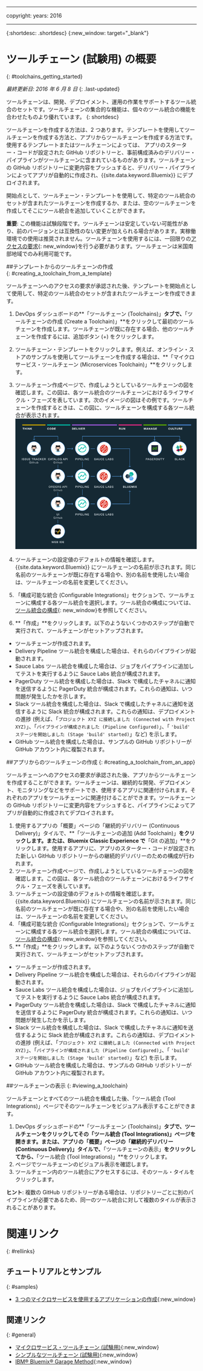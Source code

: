 ﻿---

copyright:
  years: 2016

---
 
{:shortdesc: .shortdesc}
{:new_window: target="_blank"}

# ツールチェーン (試験用) の概要
{: #toolchains_getting_started}

*最終更新日: 2016 年 6 月 8 日*
{: .last-updated}  

ツールチェーンは、開発、デプロイメント、運用の作業をサポートするツール統合のセットです。ツールチェーンの集合的な機能は、個々のツール統合の機能を合わせたものより優れています。
{: shortdesc}

ツールチェーンを作成する方法は、2 つあります。テンプレートを使用してツールチェーンを作成する方法と、アプリからツールチェーンを作成する方法です。使用するテンプレートまたはツールチェーンによっては、
アプリのスターター・コードが設定された GitHub リポジトリーと、事前構成済みのデリバリー・パイプラインがツールチェーンに含まれているものがあります。ツールチェーンの GitHub リポジトリーに変更内容をプッシュすると、デリバリー・パイプラインによってアプリが自動的に作成され、{{site.data.keyword.Bluemix}} にデプロイされます。

開始点として、ツールチェーン・テンプレートを使用して、特定のツール統合のセットが含まれたツールチェーンを作成するか、または、空のツールチェーンを作成してそこにツール統合を追加していくことができます。

**重要**: この機能は試験段階です。ツールチェーンは安定していない可能性があり、前のバージョンとは互換性のない変更が加えられる場合があります。実稼働環境での使用は推奨されません。ツールチェーンを使用するには、一回限りの[アクセスの要求](https://new-console.ng.bluemix.net/devops?cm_mmc=IBMBluemixGarageMethod-_-MethodSite-_-10-19-15::12-31-18-_-toolchains-welcome-page){: new_window}を行う必要があります。ツールチェーンは米国南部地域でのみ利用可能です。


##テンプレートからのツールチェーンの作成   
{: #creating_a_toolchain_from_a_template}

ツールチェーンへのアクセスの要求が承認された後、テンプレートを開始点として使用して、特定のツール統合のセットが含まれたツールチェーンを作成できます。

1. DevOps ダッシュボードの**「ツールチェーン (Toolchains)」**タブで、**「ツールチェーンの作成 (Create a Toolchain)」**をクリックして最初のツールチェーンを作成します。ツールチェーンが既に存在する場合、他のツールチェーンを作成するには、追加ボタン (+) をクリックします。
1. ツールチェーン・テンプレートをクリックします。例えば、オンライン・ストアのサンプルを使用してツールチェーンを作成する場合は、**「マイクロサービス・ツールチェーン (Microservices Toolchain)」**をクリックします。 
1. ツールチェーン作成ページで、作成しようとしているツールチェーンの図を確認します。この図は、各ツール統合のツールチェーンにおけるライフサイクル・フェーズを表しています。次のイメージの図はその例です。ツールチェーンを作成するときは、この図に、ツールチェーンを構成する各ツール統合が表示されます。
![ツールチェーンの図](images/toolchain_diagram.png)

1. ツールチェーンの設定値のデフォルトの情報を確認します。{{site.data.keyword.Bluemix}} にツールチェーンの名前が示されます。同じ名前のツールチェーンが既に存在する場合や、別の名前を使用したい場合は、ツールチェーンの名前を変更してください。  
1. 「構成可能な統合 (Configurable Integrations)」セクションで、ツールチェーンに構成する各ツール統合を選択します。ツール統合の構成については、[ツール統合の構成](../toolchains/toolchains_integrations.html){: new_window}を参照してください。
1. **「作成」**をクリックします。以下のようないくつかのステップが自動で実行されて、ツールチェーンがセットアップされます。

 * ツールチェーンが作成されます。
 * Delivery Pipeline ツール統合を構成した場合は、それらのパイプラインが起動されます。
 * Sauce Labs ツール統合を構成した場合は、ジョブをパイプラインに追加してテストを実行するように Sauce Labs 統合が構成されます。
 * PagerDuty ツール統合を構成した場合は、Slack で構成したチャネルに通知を送信するように PagerDuty 統合が構成されます。これらの通知は、いつ問題が発生したかを示します。
 * Slack ツール統合を構成した場合は、Slack で構成したチャネルに通知を送信するように Slack 統合が構成されます。これらの通知は、デプロイメントの進捗 (例えば、「`プロジェクト XYZ に接続しました (Connected with Project XYZ)`」、「`パイプラインが構成されました (Pipeline Configured)`」、「 `'build' ステージを開始しました (Stage 'build' started)`」など) を示します。
 * GitHub ツール統合を構成した場合は、サンプルの GitHub リポジトリーが GitHub アカウント内に複製されます。


##アプリからのツールチェーンの作成
{: #creating_a_toolchain_from_an_app}

ツールチェーンへのアクセスの要求が承認された後、アプリからツールチェーンを作成することができます。ツールチェーンは、継続的な開発、デプロイメント、モニタリングなどをサポートでき、使用するアプリに関連付けられます。それぞれのアプリをツールチェーンに関連付けることができます。ツールチェーンの GitHub リポジトリーに変更内容をプッシュすると、パイプラインによってアプリが自動的に作成されてデプロイされます。  

1. 使用するアプリの「概要」ページの「継続的デリバリー (Continuous Delivery)」タイルで、**「ツールチェーンの追加 (Add Toolchain)」**をクリックします。または、Bluemix Classic Experience で**「Git の追加」**をクリックします。使用するアプリに、アプリのスターター・コードが設定された新しい GitHub リポジトリーからの継続的デリバリーのための構成が行われます。
1. ツールチェーン作成ページで、作成しようとしているツールチェーンの図を確認します。この図は、各ツール統合のツールチェーンにおけるライフサイクル・フェーズを表しています。
1. ツールチェーンの設定値のデフォルトの情報を確認します。{{site.data.keyword.Bluemix}} にツールチェーンの名前が示されます。同じ名前のツールチェーンが既に存在する場合や、別の名前を使用したい場合は、ツールチェーンの名前を変更してください。
1. 「構成可能な統合 (Configurable Integrations)」セクションで、ツールチェーンに構成する各ツール統合を選択します。ツール統合の構成については、[ツール統合の構成](../toolchains/toolchains_integrations.html){: new_window}を参照してください。
1. **「作成」**をクリックします。以下のようないくつかのステップが自動で実行されて、ツールチェーンがセットアップされます。

 * ツールチェーンが作成されます。
 * Delivery Pipeline ツール統合を構成した場合は、それらのパイプラインが起動されます。
 * Sauce Labs ツール統合を構成した場合は、ジョブをパイプラインに追加してテストを実行するように Sauce Labs 統合が構成されます。
 * PagerDuty ツール統合を構成した場合は、Slack で構成したチャネルに通知を送信するように PagerDuty 統合が構成されます。これらの通知は、いつ問題が発生したかを示します。
 * Slack ツール統合を構成した場合は、Slack で構成したチャネルに通知を送信するように Slack 統合が構成されます。これらの通知は、デプロイメントの進捗 (例えば、「`プロジェクト XYZ に接続しました (Connected with Project XYZ)`」、「`パイプラインが構成されました (Pipeline Configured)`」、「 `'build' ステージを開始しました (Stage 'build' started)`」など) を示します。
 * GitHub ツール統合を構成した場合は、サンプルの GitHub リポジトリーが GitHub アカウント内に複製されます。

 
##ツールチェーンの表示
{: #viewing_a_toolchain}

ツールチェーンとすべてのツール統合を構成した後、「ツール統合 (Tool Integrations)」ページでそのツールチェーンをビジュアル表示することができます。

1. DevOps ダッシュボードの**「ツールチェーン (Toolchains)」**タブで、ツールチェーンをクリックしてその「ツール統合 (Tool Integrations)」ページを開きます。または、アプリの「概要」ページの「継続的デリバリー (Continuous Delivery)」タイルで、**「ツールチェーンの表示」**をクリックしてから、**「ツール統合 (Tool Integrations)」**をクリックします。
1. ページでツールチェーンのビジュアル表示を確認します。
1. ツールチェーン内のツール統合にアクセスするには、そのツール・タイルをクリックします。 
 
 **ヒント**: 複数の GitHub リポジトリーがある場合は、リポジトリーごとに別のパイプラインが必要であるため、同一のツール統合に対して複数のタイルが表示されることがあります。


 <!-- The toolchain in the following image is an example. When you create your own toolchain, the visual representation of the toolchain shows the tool integrations that you configure.
![Sample toolchain](images/toolchain.png) -->


# 関連リンク
{: #rellinks}

## チュートリアルとサンプル
{: #samples}

* [3 つのマイクロサービスを使用するアプリケーションの作成](https://www.ibm.com/devops/method/tutorials/tutorial_microservices_part1){:new_window}

## 関連リンク
{: #general}

* [マイクロサービス・ツールチェーン (試験用)](https://www.ibm.com/devops/method/toolchains/microservices_toolchain){:new_window}
* [シンプルなツールチェーン (試験用)](https://www.ibm.com/devops/method/toolchains/simple_toolchain){:new_window}
* [IBM&reg; Bluemix&reg; Garage Method](https://www.ibm.com/devops/method){:new_window}
